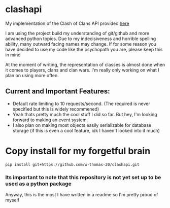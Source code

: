 # clashapi

My implementation of the Clash of Clans API provided [here](https://developer.clashofclans.com/#/)

I am using the project build my understanding of git/github and more advanced python topics. 
Due to my indecisiveness and horrible spelling ability, many outward facing names may change. 
If for some reason you have decided to use my code like the psychopath you are, please keep this in mind

At the moment of writing, the representation of classes is almost done when it comes to players, clans and clan wars. 
I'm really only working on what I plan on using more often.

## Current and Important Features:
- Default rate limiting to 10 requests/second. (The required is never specified but this is widely recommened)
- Yeah thats pretty much the cool stuff I did so far. But hey, I'm looking forward to making an event system.
- I also plan on making most objects easily serializable for database storage (if this is even a cool feature, idk I haven't looked into it much)




# Copy install for my forgetful brain
`pip install git+https://github.com/w-thomas-20/clashapi.git`

### Its important to note that this repository is not yet set up to be used as a python package


Anyway, this is the most I have written in a readme so I'm pretty proud of myself
